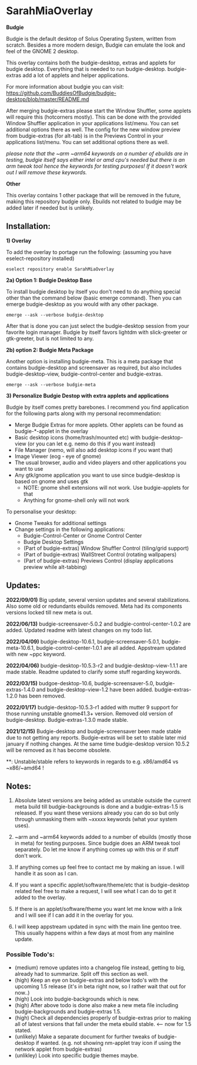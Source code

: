 # SarahMiaOverlay

**Budgie**

Budgie is the default desktop of Solus Operating System, written from scratch. Besides a more modern design, Budgie can emulate the look and feel of the GNOME 2 desktop.

This overlay contains both the budgie-desktop, extras and applets for budgie desktop. Everything that is needed to run budgie-desktop.
budgie-extras add a lot of applets and helper applications.

For more information about budgie you can visit: https://github.com/BuddiesOfBudgie/budgie-desktop/blob/master/README.md

After merging budgie-extras please start the Window Shuffler, some applets will require this (hotcorners mostly). This can be done with the provided Window Shuffler application in your applications list/menu. You can set additional options there as well.
The config for the new window preview from budgie-extras (for alt-tab) is in the Previews Control in your applications list/menu. You can set additional options there as well.

*please note that the ~arm ~arm64 keywords on a number of ebuilds are in testing, budgie itself says either intel or amd cpu's needed but there is an arm tweak tool hence the keywords for testing purposes! If it doesn't work out I will remove these keywords.*

**Other**

This overlay contains 1 other package that will be removed in the future, making this repository budgie only. Ebuilds not related to budgie may be added later if needed but is unlikely.

## Installation:

**1) Overlay**

To add the overlay to portage run the following: (assuming you have eselect-repository installed)

	eselect repository enable SarahMiaOverlay

**2a) Option 1: Budgie Desktop Base**

To install budgie desktop by itself you don't need to do anything special other than the command below (basic emerge command). Then you can emerge budgie-desktop as you would with any other package.

	emerge --ask --verbose budgie-desktop
	

After that is done you can just select the budgie-desktop session from your favorite login manager. Budgie by itself favors lightdm with slick-greeter or gtk-greeter, but is not limited to any.

**2b) option 2: Budgie Meta Package**

Another option is installing budgie-meta. This is a meta package that contains budgie-desktop and screensaver as required, but also includes budgie-desktop-view, budgie-control-center and budgie-extras.

	emerge --ask --verbose budgie-meta

**3) Personalize Budgie Destop with extra applets and applications**

Budgie by itself comes pretty barebones. I recommend you find application for the following parts along with my personal recommendation:

- Merge Budgie Extras for more applets. Other applets can be found as budgie-\*-applet in the overlay
- Basic desktop icons (home/trash/mounted etc) with budgie-desktop-view (or you can let e.g. nemo do this if you want instead)
- File Manager (nemo, will also add desktop icons if you want that)
- Image Viewer (eog - eye of gnome)
- The usual browser, audio and video players and other applications you want to use
- Any gtk/gnome application you want to use since budgie-desktop is based on gnome and uses gtk
	- NOTE: gnome shell extensions will not work. Use budgie-applets for that
	- Anything for gnome-shell only will not work

To personalise your desktop:

- Gnome Tweaks for additional settings
- Change settings in the following applications:
	- Budgie-Control-Center or Gnome Control Center
	- Budgie Desktop Settings
	- (Part of budgie-extras) Window Shuffler Control (tiling/grid support)
	- (Part of budgie-extras) WallStreet Control (rotating wallpapers)
	- (Part of budgie-extras) Previews Control (display applications preview while alt-tabbing)

## Updates:

**2022/09/01)** Big update, several version updates and several stabilizations. Also some old or redundants ebuilds removed. Meta had its components versions locked till new meta is out.

**2022/06/13)** budgie-screensaver-5.0.2 and budgie-control-center-1.0.2 are added. Updated readme with latest changes on my todo list.

**2022/04/09)** budgie-desktop-10.6.1, budgie-screensaver-5.0.1, budgie-meta-10.6.1, budgie-control-center-1.0.1 are all added. Appstream updated with new ~ppc keyword.

**2022/04/06)** budgie-desktop-10.5.3-r2 and budgie-desktop-view-1.1.1 are made stable. Readme updated to clarify some stuff regarding keywords.

**2022/03/15)** budgoe-desktop-10.6, budgie-screensaver-5.0, budgie-extras-1.4.0 and budgie-desktop-view-1.2 have been added. budgie-extras-1.2.0 has been removed.

**2022/01/17)** budgie-desktop-10.5.3-r1 added with mutter 9 support for those running unstable gnome41.3+ version. Removed old version of budgie-desktop. Budgie-extras-1.3.0 made stable.

**2021/12/15)** Budgie-desktop and budgie-screensaver been made stable due to not getting any reports. Budgie-extras will be set to stable later mid january if nothing changes. At the same time budgie-desktop version 10.5.2 will be removed as it has become obsolete.

**: Unstable/stable refers to keywords in regards to e.g. x86/amd64 vs ~x86/~amd64 !

## Notes:

1) Absolute latest versions are being added as unstable outside the current meta build till budgie-backgrounds is done and a budgie-extras-1.5 is released. If you want these versions already you can do so but only through unmasking them with ~xxxxx keywords (what your system uses). 

2) ~arm and ~arm64 keywords added to a number of ebuilds (mostly those in meta) for testing purposes. Since budgie does an ARM tweak tool separately. Do let me know if anything comes up with this or if stuff don't work.

3) If anything comes up feel free to contact me by making an issue. I will handle it as soon as I can.

4) If you want a specific applet/software/theme/etc that is budgie-desktop related feel free to make a request, I will see what I can do to get it added to the overlay.

5) If there is an applet/software/theme you want let me know with a link and I will see if I can add it in the overlay for you.

6) I will keep appstream updated in sync with the main line gentoo tree. This usually happens within a few days at most from any mainline update.

### Possible Todo's:

- (medium) remove updates into a changelog file instead, getting to big, already had to summarize. Split off this section as well.
- (high) Keep an eye on budgie-extras and below todo's with the upcoming 1.5 release (it's in beta right now, so I rather wait that out for now..)
- (high) Look into budgie-backgrounds which is new.
- (high) After above todo is done also make a new meta file including budgie-backgrounds and budgie-extras 1.5.
- (high) Check all dependencies properly of budgie-extras prior to making all of latest versions that fall under the meta ebuild stable. <-- now for 1.5 stated.
- (unlikely) Make a separate document for further tweaks of budgie-desktop if wanted. (e.g. not showing nm-applet tray icon if using the network applet from budgie-extras)
- (unlikley) Look into specific budgie themes maybe.
